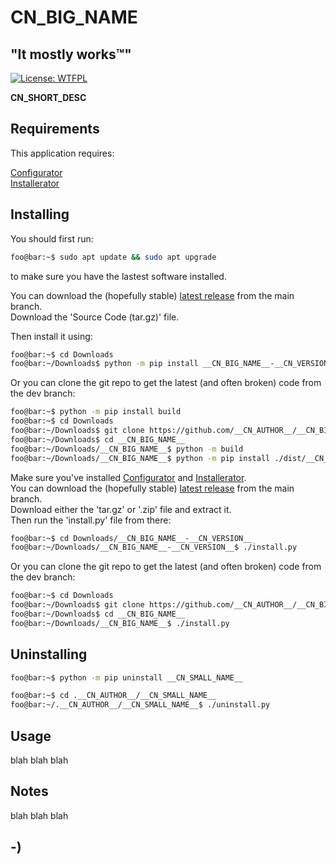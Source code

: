 <!----------------------------------------------------------------------------->
<!-- Project : __CN_BIG_NAME__                                 /          \  -->
<!-- Filename: README.md                                      |     ()     | -->
<!-- Date    : __CN_DATE__                                    |            | -->
<!-- Author  : __CN_AUTHOR__                                  |   \____/   | -->
<!-- License : __CN_LICENSE__                                  \          /  -->
<!----------------------------------------------------------------------------->

# __CN_BIG_NAME__

<!-- Tagline, common to all projects-->
## "It mostly works™"

<!-- License badge, common to all projects -->
[![License: WTFPL](https://img.shields.io/badge/License-WTFPL-brightgreen.svg)](http://www.wtfpl.net/about/)

<!-- __CN_SHORT_DESC_START__ -->
__CN_SHORT_DESC__
<!-- __CN_SHORT_DESC_END__ -->

<!-- Screenshot, common to all projects -->
<!-- ![Screenshot](misc/screenshot.jpg) -->

## Requirements
<!-- __CN_MOD_START__ -->
<!-- __CN_PY_DEPS__ -->
<!-- __CN_MOD_END__ -->
<!-- __CN_APP_START__ -->
This application requires:

[Configurator](https://github.com/cyclopticnerve/Configurator)<br>
[Installerator](https://github.com/cyclopticnerve/Installerator)<br>
<!-- __CN_PY_DEPS__ -->
<!-- __CN_APP_END__ -->

## Installing
You should first run:
```bash
foo@bar:~$ sudo apt update && sudo apt upgrade
```
to make sure you have the lastest software installed.

<!-- __CN_MOD_START__ -->
You can download the (hopefully stable)
[latest release](https://github.com/__CN_AUTHOR__/__CN_BIG_NAME__/releases/latest)
from the main branch.<br>
Download the 'Source Code (tar.gz)' file.

Then install it using:
```bash
foo@bar:~$ cd Downloads
foo@bar:~/Downloads$ python -m pip install __CN_BIG_NAME__-__CN_VERSION__.tar.gz
```
Or you can clone the git repo to get the latest (and often broken) code from the 
dev branch:
```bash
foo@bar:~$ python -m pip install build
foo@bar:~$ cd Downloads
foo@bar:~/Downloads$ git clone https://github.com/__CN_AUTHOR__/__CN_BIG_NAME__
foo@bar:~/Downloads$ cd __CN_BIG_NAME__
foo@bar:~/Downloads/__CN_BIG_NAME__$ python -m build
foo@bar:~/Downloads/__CN_BIG_NAME__$ python -m pip install ./dist/__CN_SMALL_NAME__-__CN_VERSION__.tar.gz -r ./requirements.txt
```
<!-- __CN_MOD_END__ -->
<!-- __CN_APP_START__ -->
Make sure you've installed
[Configurator](https://github.com/cyclopticnerve/Configurator)
and
[Installerator](https://github.com/cyclopticnerve/Installerator).<br>
You can download the (hopefully stable)
[latest release](https://github.com/__CN_AUTHOR__/__CN_BIG_NAME__/releases/latest)
from the main branch.<br>
Download either the 'tar.gz' or '.zip' file and extract it.<br>
Then run the 'install.py' file from there:
```bash
foo@bar:~$ cd Downloads/__CN_BIG_NAME__-__CN_VERSION__
foo@bar:~/Downloads/__CN_BIG_NAME__-__CN_VERSION__$ ./install.py
```
Or you can clone the git repo to get the latest (and often broken) code from the
dev branch:
```bash
foo@bar:~$ cd Downloads
foo@bar:~/Downloads$ git clone https://github.com/__CN_AUTHOR__/__CN_BIG_NAME__
foo@bar:~/Downloads$ cd __CN_BIG_NAME__
foo@bar:~/Downloads/__CN_BIG_NAME__$ ./install.py
```
<!-- __CN_APP_END__ -->

## Uninstalling
<!-- __CN_MOD_START__ -->
```bash
foo@bar:~$ python -m pip uninstall __CN_SMALL_NAME__
```
<!-- __CN_MOD_END__ -->
<!-- __CN_APP_START__ -->
```bash
foo@bar:~$ cd .__CN_AUTHOR__/__CN_SMALL_NAME__
foo@bar:~/.__CN_AUTHOR__/__CN_SMALL_NAME__$ ./uninstall.py
```
<!-- __CN_APP_END__ -->

## Usage
blah blah blah

## Notes
blah blah blah

## -)
<!-- -) -->
